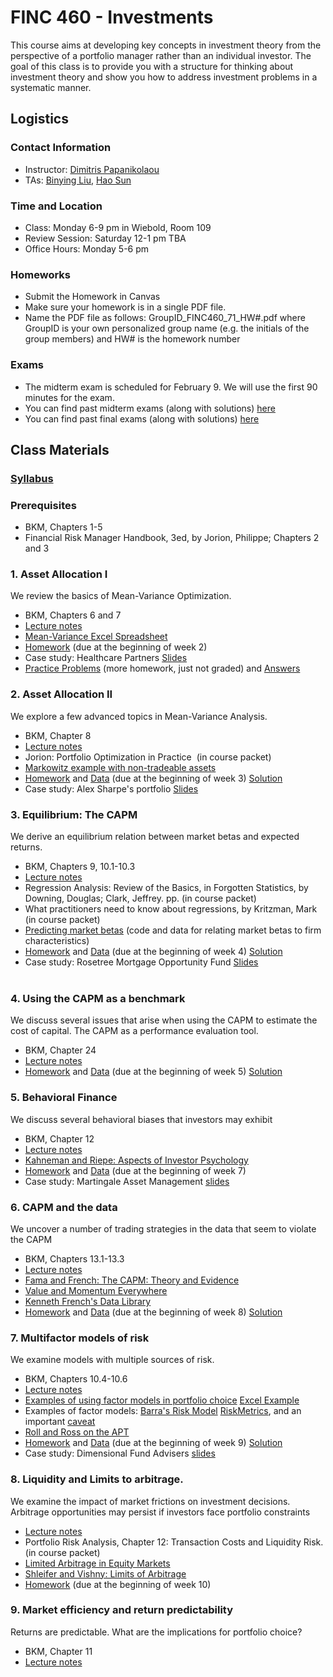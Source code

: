 FINC 460 - Investments
======================

This course aims at developing key concepts in investment theory from the perspective of a portfolio manager rather than an individual investor. The goal of this class is to provide you with a structure for thinking about investment theory and show you how to address investment problems in a systematic manner.



## Logistics

### Contact Information

* Instructor: [Dimitris Papanikolaou](http://www.kellogg.northwestern.edu/faculty/directory/papanikolaou_dimitris.aspx)
* TAs: [Binying Liu](mailto:b-liu@kellogg.northwestern.edu), [Hao Sun](mailto:hao.sun@northwestern.edu)


### Time and Location

* Class: Monday 6-9 pm  in Wiebold, Room 109
* Review Session: Saturday 12-1 pm TBA
* Office Hours: Monday 5-6 pm


### Homeworks

* Submit the Homework in Canvas
* Make sure your homework is in a single PDF file. 
* Name the PDF file as follows: GroupID_FINC460_71_HW#.pdf where GroupID is your own personalized group name (e.g. the initials of the group members) and HW# is the homework number 

### Exams

* The midterm exam is scheduled for February 9. We will use the first 90 minutes for the exam.
* You can find past midterm exams (along with solutions) [here](http://www.kellogg.northwestern.edu/faculty/papanikolaou/htm/Teaching/PastMidtermExams.zip)
* You can find past final exams (along with solutions) [here](http://www.kellogg.northwestern.edu/faculty/papanikolaou/htm/Teaching/PastFinalExams.zip)
 
## Class Materials


### [Syllabus](http://www.kellogg.northwestern.edu/faculty/papanikolaou/htm/Teaching/FINC460/syllabus_MBA.pdf)

### Prerequisites

* BKM, Chapters 1-5
* Financial Risk Manager Handbook, 3ed, by Jorion, Philippe; Chapters 2 and 3


### 1. Asset Allocation I

We review the basics of Mean-Variance Optimization.

* BKM, Chapters 6 and 7
* [Lecture notes](http://www.kellogg.northwestern.edu/faculty/papanikolaou/htm/Teaching/FINC460/Lecture1_460.pdf)
* [Mean-Variance Excel Spreadsheet](http://www.kellogg.northwestern.edu/faculty/papanikolaou/htm/Teaching/MarkowitzII_YW.xlsm)
* [Homework](http://www.kellogg.northwestern.edu/faculty/papanikolaou/htm/Teaching/FINC460/HW1_460.pdf) (due at the beginning of week 2) 
* Case study: Healthcare Partners [Slides](http://www.kellogg.northwestern.edu/faculty/papanikolaou/htm/Teaching/FINC460/case-partners.pdf)
* [Practice Problems](http://www.kellogg.northwestern.edu/faculty/papanikolaou/htm/Teaching/FE312/HW1_312.pdf) (more homework, just not graded) and  [Answers](http://www.kellogg.northwestern.edu/faculty/papanikolaou/htm/Teaching/FE312/HW1_Solution.pdf)

### 2. Asset Allocation II

We explore a few advanced topics in Mean-Variance Analysis.

* BKM, Chapter 8
* [Lecture notes](http://www.kellogg.northwestern.edu/faculty/papanikolaou/htm/Teaching/FINC460/Lecture2_460.pdf)
* Jorion: Portfolio Optimization in Practice  (in course packet)
* [Markowitz example with non-tradeable assets](http://www.kellogg.northwestern.edu/faculty/papanikolaou/htm/Teaching/FINC460/MarkowitzII_Ex3.xlsm)
* [Homework](http://www.kellogg.northwestern.edu/faculty/papanikolaou/htm/Teaching/FINC460/HW2.pdf) and [Data](http://www.kellogg.northwestern.edu/faculty/papanikolaou/htm/Teaching/FINC460/HW2Data.xls) (due at the beginning of week 3) [Solution](http://www.kellogg.northwestern.edu/faculty/papanikolaou/htm/Teaching/FINC460/HW2S.pdf)
* Case study: Alex Sharpe's portfolio [Slides](http://www.kellogg.northwestern.edu/faculty/papanikolaou/htm/Teaching/FINC460/case-sharpe.pdf)
 
### 3. Equilibrium: The CAPM
We derive an equilibrium relation between market betas and expected returns.

* BKM, Chapters 9, 10.1-10.3
* [Lecture notes](http://www.kellogg.northwestern.edu/faculty/papanikolaou/htm/Teaching/FINC460/Lecture3_460.pdf)
* Regression Analysis: Review of the Basics, in Forgotten Statistics, by Downing,  Douglas; Clark, Jeffrey. pp.  (in course packet)
* What practitioners need to know about regressions, by Kritzman, Mark  (in course packet)
* [Predicting market betas](http://www.kellogg.northwestern.edu/faculty/papanikolaou/htm/Teaching/betas.zip) (code and data for relating market betas to firm characteristics)
* [Homework](http://www.kellogg.northwestern.edu/faculty/papanikolaou/htm/Teaching/FINC460/HW3.pdf) and [Data](http://www.kellogg.northwestern.edu/faculty/papanikolaou/htm/Teaching/FINC460/HW3Data.xlsx) (due at the beginning of week 4) [Solution](http://www.kellogg.northwestern.edu/faculty/papanikolaou/htm/Teaching/FINC460/HW3S.pdf)   
* Case study: Rosetree Mortgage Opportunity Fund [Slides](http://www.kellogg.northwestern.edu/faculty/papanikolaou/htm/Teaching/FINC460/case-rosetree.pdf)    
 
### 4.     Using the CAPM as a benchmark
We discuss several issues that arise when using the CAPM to estimate the cost of capital. The CAPM as a performance evaluation tool.

* BKM, Chapter 24
* [Lecture notes](http://www.kellogg.northwestern.edu/faculty/papanikolaou/htm/Teaching/FINC460/Lecture4_460.pdf)
* [Homework](http://www.kellogg.northwestern.edu/faculty/papanikolaou/htm/Teaching/FINC460/HW4.pdf) and [Data](http://www.kellogg.northwestern.edu/faculty/papanikolaou/htm/Teaching/FINC460/HW4.xls) (due at the beginning of week 5) [Solution](http://www.kellogg.northwestern.edu/faculty/papanikolaou/htm/Teaching/FINC460/HW4S.pdf)  
 
### 5.     Behavioral Finance
We discuss several behavioral biases that investors may exhibit

* BKM, Chapter 12
* [Lecture notes](http://www.kellogg.northwestern.edu/faculty/papanikolaou/htm/Teaching/FINC460/Lecture5_460.pdf)
* [Kahneman and Riepe: Aspects of Investor Psychology](http://www.kellogg.northwestern.edu/faculty/papanikolaou/htm/Teaching/Reading/InvestorPsychology.pdf)
* [Homework](http://www.kellogg.northwestern.edu/faculty/papanikolaou/htm/Teaching/FINC460/HW5_460.pdf) and [Data](http://www.kellogg.northwestern.edu/faculty/papanikolaou/htm/Teaching/FINC460/HW5Data_460.xls) (due at the beginning of week 7) 
* Case study: Martingale Asset Management [slides](http://www.kellogg.northwestern.edu/faculty/papanikolaou/htm/Teaching/FINC460/case-martingale.pdf)
 
### 6.     CAPM and the data
We uncover a number of trading strategies in the data that seem to violate the CAPM

* BKM, Chapters 13.1-13.3
* [Lecture notes](http://www.kellogg.northwestern.edu/faculty/papanikolaou/htm/Teaching/FINC460/Lecture6_460.pdf)
* [Fama and French: The CAPM: Theory and Evidence](http://www.kellogg.northwestern.edu/faculty/papanikolaou/htm/Teaching/Reading/JEP.FamaandFrench.pdf)
* [Value and Momentum Everywhere](http://faculty.chicagobooth.edu/tobias.moskowitz/research/papers/Value-and-Momentum-Everywhere.pdf)
* [Kenneth French's Data Library](http://mba.tuck.dartmouth.edu/pages/faculty/ken.french/data_library.html)
* [Homework](http://www.kellogg.northwestern.edu/faculty/papanikolaou/htm/Teaching/FINC460/HW6_460.pdf) and [Data](http://www.kellogg.northwestern.edu/faculty/papanikolaou/htm/Teaching/FINC460/HW6_Factors.xlsx) (due at the beginning of week 8) [Solution](http://www.kellogg.northwestern.edu/faculty/papanikolaou/htm/Teaching/FINC460/HW6S.pdf)
 
### 7.     Multifactor models of risk
We examine models with multiple sources of risk.
 
* BKM, Chapters 10.4-10.6
* [Lecture notes](http://www.kellogg.northwestern.edu/faculty/papanikolaou/htm/Teaching/FINC460/Lecture7_460.pdf)
* [Examples of using factor models in portfolio choice](http://www.kellogg.northwestern.edu/faculty/papanikolaou/htm/Teaching/FINC460/Lecture7_460_appendix.pdf)   [Excel Example](http://www.kellogg.northwestern.edu/faculty/papanikolaou/htm/Teaching/MarkowitzRiskManagementExample.xlsm)
* Examples of factor models:  [Barra's Risk Model](http://www.kellogg.northwestern.edu/faculty/papanikolaou/htm/Teaching/Reading/Barra_Risk_Models.pdf)   [RiskMetrics](http://www.kellogg.northwestern.edu/faculty/papanikolaou/htm/Teaching/Reading/Straumann_Garidi_Factor.pdf), and an important [caveat](http://www.federalreserve.gov/pubs/ifdp/2012/1070/ifdp1070.pdf)
* [Roll and Ross on the APT](http://www.kellogg.northwestern.edu/faculty/papanikolaou/htm/Teaching/Reading/Roll_Ross_APT.pdf)
* [Homework](http://www.kellogg.northwestern.edu/faculty/papanikolaou/htm/Teaching/FINC460/HW7_460.pdf) and [Data](http://www.kellogg.northwestern.edu/faculty/papanikolaou/htm/Teaching/FINC460/HW7_Data_460.xlsx) (due at the beginning of week 9) [Solution](http://www.kellogg.northwestern.edu/faculty/papanikolaou/htm/Teaching/FINC460/HW7_460_Solution.pdf)
* Case study: Dimensional Fund Advisers [slides](http://www.kellogg.northwestern.edu/faculty/papanikolaou/htm/Teaching/FINC460/DFA_slides.pdf)
      
### 8.     Liquidity and Limits to arbitrage. 
We examine the impact of market frictions on investment decisions. Arbitrage opportunities may persist if investors face portfolio constraints

* [Lecture notes](http://www.kellogg.northwestern.edu/faculty/papanikolaou/htm/Teaching/FINC460/Lecture8_460.pdf)
* Portfolio Risk Analysis, Chapter 12: Transaction Costs and Liquidity Risk. (in course packet)
* [Limited Arbitrage in Equity Markets](http://papers.ssrn.com/sol3/papers.cfm?abstract_id=267998)
* [Shleifer and Vishny: Limits of Arbitrage](http://www.kellogg.northwestern.edu/faculty/papanikolaou/htm/Teaching/Reading/LimitsOfArbitrage.pdf)
* [Homework](http://www.kellogg.northwestern.edu/faculty/papanikolaou/htm/Teaching/FINC460/HW8_460.pdf) (due at the beginning of week 10) 
 
### 9.     Market efficiency and return predictability
Returns are predictable. What are the implications for portfolio choice?

* BKM, Chapter 11
* [Lecture notes](http://www.kellogg.northwestern.edu/faculty/papanikolaou/htm/Teaching/FINC460/Lecture9_460.pdf)




